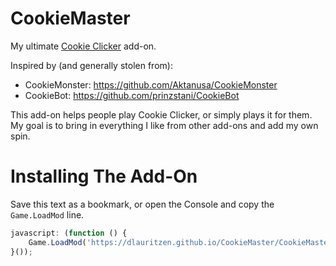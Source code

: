 # CookieMaster

My ultimate [Cookie Clicker](http://orteil.dashnet.org/cookieclicker/) add-on.

Inspired by (and generally stolen from):

 * CookieMonster: https://github.com/Aktanusa/CookieMonster
 * CookieBot: https://github.com/prinzstani/CookieBot

This add-on helps people play Cookie Clicker, or simply plays it for them. My
goal is to bring in everything I like from other add-ons and add my own spin.

# Installing The Add-On

Save this text as a bookmark, or open the Console and copy the `Game.LoadMod`
line.

```javascript
javascript: (function () {
    Game.LoadMod('https://dlauritzen.github.io/CookieMaster/CookieMaster.js');
}());
```
